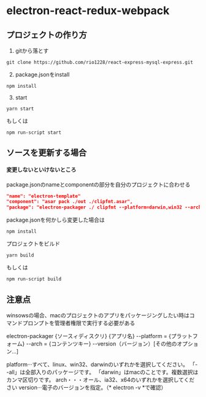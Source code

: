 # electron-react-redux-webpack

## プロジェクトの作り方
1. gitから落とす
```
git clone https://github.com/rio1228/react-express-mysql-express.git
```
2. package.jsonをinstall
```
npm install
```
3. start
```
yarn start
```
もしくは
```
npm run-script start
```
## ソースを更新する場合
#### 変更しないといけないところ
package.jsonのnameとcomponentの部分を自分のプロジェクトに合わせる
```package.json
"name": "electron-template"
"component": "asar pack ./out ./clipfmt.asar",
"package": "electron-packager ./ clipfmt --platform=darwin,win32 --arch=x64"
```
package.jsonを何かしら変更した場合は
```
npm install
```
プロジェクトをビルド
```
yarn build
```
もしくは
```
npm run-script build
```

## 注意点
winsowsの場合、macのプロジェクトのアプリをパッケージングしたい時はコマンドプロンプトを管理者権限で実行する必要がある

electron-packager {ソースィディスクリ} {アプリ名} --platform = {プラットフォーム} --arch = {コンテンツキー} --version（バージョン）[その他のオプション...]

platform···すべて、linux、win32、darwinのいずれかを選択してください。
            「--all」は全部入りのパッケージです。
            「darwin」はmacのことです。複数選択はカンマ区切りです。
arch・・・オール、ia32、x64のいずれかを選択してください
version···電子のバージョンを指定。（* electron -v *で確認）